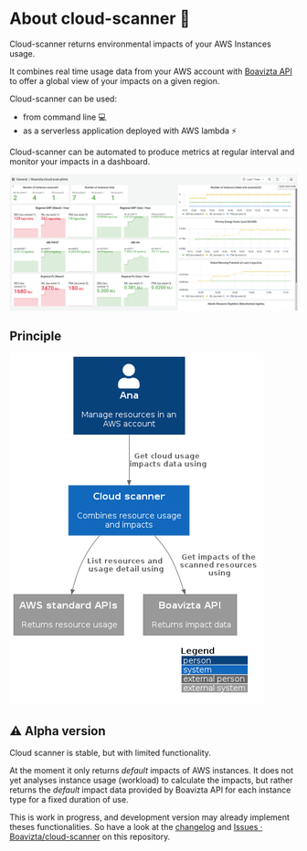 # About cloud-scanner  📡

Cloud-scanner returns environmental impacts of your AWS Instances usage.

It combines real time usage data from your AWS account with [Boavizta API](https://github.com/Boavizta/boaviztapi/) to offer a global view of your impacts on a given region.

Cloud-scanner can be used:

- from command line 💻
- as a serverless application deployed with AWS lambda ⚡

Cloud-scanner can be automated to produce metrics at regular interval and monitor your impacts in a dashboard.

![A example dashboard rendering cloud scanner metrics](images/cloud-scanner-dashboard-clear.png "A example dashboard rendering cloud scanner metrics")

## Principle

![System in context diagram of cloud scanner](images/cloud-scanner-system-in-context.png "System in context diagram of cloud scanner")

## ⚠ Alpha version

Cloud scanner is stable, but with limited functionality.

At the moment it only returns _default_ impacts of AWS instances. It does not yet analyses instance usage (workload) to calculate the impacts, but rather returns the _default_ impact data provided by Boavizta API for each instance type for a fixed duration of use.

This is work in progress, and development version may already implement theses functionalities. So have a look at the [changelog](https://github.com/Boavizta/cloud-scanner/blob/main/CHANGELOG.md) and [Issues · Boavizta/cloud-scanner](https://github.com/Boavizta/cloud-scanner/issues) on this repository.
